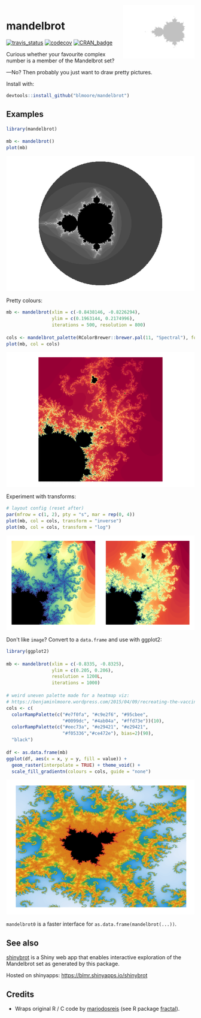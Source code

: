
<!-- README.md is generated from README.Rmd. Please edit that file -->
<img align="right" src="figs/icon-1.png" style="max-width: 300px">

mandelbrot
==========

[![travis\_status](https://travis-ci.org/blmoore/mandelbrot.svg?branch=master)](https://travis-ci.org/blmoore/mandelbrot) [![codecov](https://codecov.io/gh/blmoore/mandelbrot/branch/master/graph/badge.svg)](https://codecov.io/gh/blmoore/mandelbrot) [![CRAN\_badge](http://www.r-pkg.org/badges/version/mandelbrot)](https://cran.r-project.org/package=mandelbrot)

Curious whether your favourite complex number is a member of the Mandelbrot set?

—No? Then probably you just want to draw pretty pictures.

Install with:

``` r
devtools::install_github("blmoore/mandelbrot")
```

Examples
--------

``` r
library(mandelbrot)

mb <- mandelbrot()
plot(mb)
```

![](figs/README-b_n_w-1.png)

Pretty colours:

``` r
mb <- mandelbrot(xlim = c(-0.8438146, -0.8226294),
                 ylim = c(0.1963144, 0.2174996), 
                 iterations = 500, resolution = 800)

cols <- mandelbrot_palette(RColorBrewer::brewer.pal(11, "Spectral"), fold = FALSE)
plot(mb, col = cols)
```

![](figs/README-trip-1.png)

Experiment with transforms:

``` r
# layout config (reset after)
par(mfrow = c(1, 2), pty = "s", mar = rep(0, 4))
plot(mb, col = cols, transform = "inverse")
plot(mb, col = cols, transform = "log")
```

![](figs/README-trans-1.png)

Don't like `image`? Convert to a `data.frame` and use with ggplot2:

``` r
library(ggplot2)

mb <- mandelbrot(xlim = c(-0.8335, -0.8325),
                 ylim = c(0.205, 0.206), 
                 resolution = 1200L,
                 iterations = 1000)

# weird uneven palette made for a heatmap viz:
# https://benjaminlmoore.wordpress.com/2015/04/09/recreating-the-vaccination-heatmaps-in-r/
cols <- c(
  colorRampPalette(c("#e7f0fa", "#c9e2f6", "#95cbee",
                     "#0099dc", "#4ab04a", "#ffd73e"))(10),
  colorRampPalette(c("#eec73a", "#e29421", "#e29421", 
                     "#f05336","#ce472e"), bias=2)(90), 
  "black")

df <- as.data.frame(mb)
ggplot(df, aes(x = x, y = y, fill = value)) +
  geom_raster(interpolate = TRUE) + theme_void() +
  scale_fill_gradientn(colours = cols, guide = "none") 
```

![](figs/README-ggplot-1.png)

`mandelbrot0` is a faster interface for `as.data.frame(mandelbrot(...))`.

See also
--------

[shinybrot](https://github.com/blmoore/shinybrot) is a Shiny web app that enables interactive exploration of the Mandelbrot set as generated by this package.

Hosted on shinyapps: <https://blmr.shinyapps.io/shinybrot>

Credits
-------

-   Wraps original R / C code by [mariodosreis](https://github.com/mariodosreis) (see R package [fractal](https://github.com/mariodosreis/fractal)).

